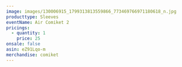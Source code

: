 ```yaml
---
image: images/130006915_1799313813559866_773469766971180618_n.jpg
producttype: Sleeves
eventName: Air Comiket 2
pricings:
  - quantity: 1
    price: 25
onsale: false
asin: eZ91Lqo-m
merchandise: comiket
---
```

